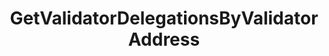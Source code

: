 ---
title: GetValidatorDelegationsByValidatorAddress
api:
  file: Consensus Client Api.openapi.json
  operationId: get_staking-validators-validator-addr-delegations
hidden: false
---